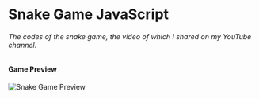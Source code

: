# Snake Game JavaScript

###### The codes of the snake game, the video of which I shared on my YouTube channel.


#### Game Preview

![Snake Game Preview](https://gcdnb.pbrd.co/images/p4d8lqzp7tKF.png?o=1 "Snake Game Preview")
